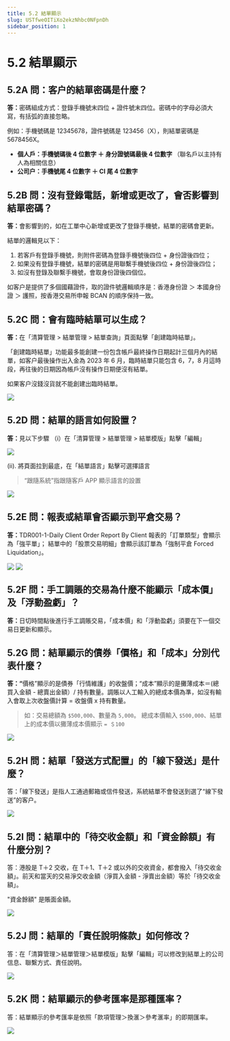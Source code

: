 ```yaml
---
title: 5.2 結單顯示
slug: USTfweOITiXo2ekzNhbc0NFpnDh
sidebar_position: 1
---
```



# 5.2 結單顯示

## 5.2A 問：客户的結單密碼是什麼？

<b>答：</b>密碼組成方式：登錄手機號末四位 + 證件號末四位。密碼中的字母必須大寫，有括弧的直接忽略。 

例如：手機號碼是 12345678，證件號碼是 123456（X），則結單密碼是 5678456X。

- <b>個人戶：手機號碼後 4 位數字 ＋ 身分證號碼最後 4 位數字  </b>（聯名戶以主持有人為相關信息）
- <b>公司户：手機號尾 4 位數字 ＋ CI 尾 4 位數字</b>

## 5.2B 問：沒有登錄電話，新增或更改了，會否影響到結單密碼？

<b>答：</b>會影響到的，如在工單中心新增或更改了登錄手機號，結單的密碼會更新。

結單的邏輯見以下：

1. 若客戶有登錄手機號，則附件密碼為登錄手機號後四位 + 身份證後四位；
2. 如果没有登錄手機號，結單的密碼是用聯繫手機號後四位 + 身份證後四位；
3. 如沒有登錄及聯繫手機號，會取身份證後四個位。

如客户是提供了多個國藉證件，取的證件號邏輯順序是：香港身份證 ＞ 本國身份證 ＞ 護照，按香港交易所申報 BCAN 的順序保持一致。

## 5.2C 問：會有臨時結單可以生成？

<b>答：</b>在「清算管理 &gt; 結單管理 &gt; 結單查詢」頁面點擊「創建臨時結單」。


「創建臨時結單」功能最多能創建一份包含帳戶最終操作日期起計三個月內的結單，如客户最後操作出入金為 2023 年 6 月，臨時結單只能包含 6，7，8 月這時段，再往後的日期因為帳戶沒有操作日期便沒有結單。


如果客户沒錢沒貨就不能創建出臨時結單。

<img src="/assets/JnOBbpSMtocgUZxGMGzcpXXHnBd.png" src-width="2496" src-height="1312" align="center"/>

## 5.2D 問：結單的語言如何設置？

<b>答：</b>見以下步驟
（i）在「清算管理 &gt; 結單管理 &gt; 結單模版」點擊「編輯」

<img src="/assets/V9JXbMtSKom2IBxZAbDc68JKnbc.png" src-width="1842" src-height="1430" align="center"/>

(ii). 將頁面拉到最底，在「結單語言」點擊可選擇語言

> “跟隨系統”指跟隨客戶 APP 顯示語言的設置

<img src="/assets/EjRFb3LTPohPwKxIvincZC5gnvb.png" src-width="1898" src-height="1430" align="center"/>

## 5.2E 問：報表或結單會否顯示到平倉交易？

<b>答：</b>TDR001-1-Daily Client Order Report By Client 報表的「訂單類型」會顯示為「強平單」；
結單中的「股票交易明細」會顯示該訂單為「強制平倉 Forced Liquidation」。

<img src="/assets/HaJbbxtEfoUomMxO3yocKEfEnJf.png" src-width="2832" src-height="1486" align="center"/>

<img src="/assets/M3ScbSviZoz0CQxfasUc8kCInre.png" src-width="1384" src-height="676" align="center"/>

## 5.2F 問：手工調賬的交易為什麼不能顯示「成本價」及「浮動盈虧」？

<b>答：</b>日切時間點後進行手工調賬交易，「成本價」和「浮動盈虧」須要在下一個交易日更新和顯示。

## 5.2G 問：結單顯示的債券「價格」和「成本」分別代表什麼？

<b>答：</b><b>“</b>價格”顯示的是債券「行情維護」的收盤價；“成本”顯示的是攤薄成本＝(總買入金額 - 總賣出金額）/ 持有數量。調賬以人工輸入的總成本價為準，如沒有輸入會取上次收盤價計算 = 收盤價 x 持有數量。

> 如：交易總額為 `$500,000`、數量為 `5,000`。
總成本價輸入 `$500,000`、結單上的成本價以攤薄成本價顯示 `= ＄100`

<img src="/assets/IbgNbI3pVoKa5SxMJwYc7hLenoc.png" src-width="1368" src-height="260" align="center"/>

## 5.2H 問：結單「發送方式配置」的「線下發送」是什麼？

答：「線下發送」是指人工通過郵箱或信件發送，系統結單不會發送到選了“線下發送”的客户。

<img src="/assets/W1kVbqMxGo8j4YxcaOBcwgHjnod.png" src-width="2830" src-height="1410" align="center"/>

## 5.2I 問：結單中的「待交收金額」和「資金餘額」有什麼分別？

答：港股是 T＋2 交收，在 T＋1、T＋2 或以外的交收資金，都會撥入「待交收金額」。前天和當天的交易淨交收金額（淨買入金額 - 淨賣出金額）等於「待交收金額」。

"資金餘額" 是賬面金額。

<img src="/assets/ScS9bAMOYoKz0vxMfYrckQEVn6c.png" src-width="1706" src-height="696" align="center"/>

## 5.2J 問：結單的「責任說明條款」如何修改？

答：在「清算管理＞結單管理＞結單模版」點擊「編輯」可以修改到結單上的公司信息、聯繫方式、責任說明。

<img src="/assets/XAV6bbC6joDNhzx2szFcVC6OnsI.png" src-width="1980" src-height="1410" align="center"/>

## 5.2K 問：結單顯示的參考匯率是那種匯率？

答：結單顯示的參考匯率是依照「款項管理＞換滙＞參考滙率」的即期匯率。

<img src="/assets/Wi7hbQ2BgoxjCixXHeBcCJH4ndh.png" src-width="1682" src-height="634" align="center"/>

